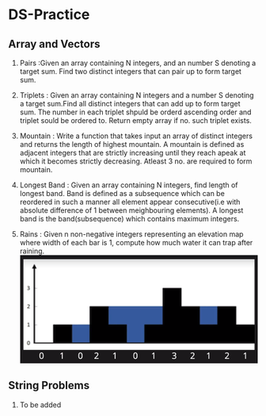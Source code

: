 # DS-Practice

## Array and Vectors
1. Pairs :Given an array containing N integers, and an number S denoting a target sum. Find two distinct integers that can pair up to form target sum. 

2. Triplets : Given an array containing N integers and a number S denoting a target sum.Find all distinct integers that can add up to form target sum. The number in each triplet shpuld be orderd ascending order and triplet sould be ordered 
to. Return empty array if no. such triplet exists.

3. Mountain : Write a function that takes input an array of distinct integers and returns the length of highest mountain. A mountain is defined as adjacent integers that are strictly increasing until they reach apeak at which it becomes strictly decreasing. Atleast 3 no. are required to form mountain.

4. Longest Band : Given an array containing N integers, find length of longest band. Band is defined as a subsequence which can be reordered in such a manner all element appear consecutive(i.e with absolute difference of 1 between meighbouring elements). A longest band is the band(subsequence) which contains maximum integers.

5. Rains : Given n non-negative integers representing an elevation map where width of each bar is 1, compute how much water it can trap after raining. 
          ![](./images/rains.png)

## String Problems

1. To be added 